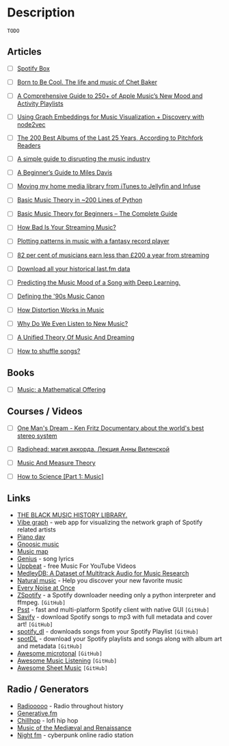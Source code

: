 # Description

`TODO`


## Articles

- [ ] [Spotify Box](https://evanhailey.com/2021/09/20/spot-box/)
- [ ] [Born to Be Cool. The life and music of Chet Baker](https://www.thesmartset.com/born-to-be-cool/)
- [ ] [A Comprehensive Guide to 250+ of Apple Music’s New Mood and Activity Playlists](https://www.macstories.net/stories/a-comprehensive-guide-to-250-of-apple-musics-new-mood-and-activity-playlists/)
- [ ] [Using Graph Embeddings for Music Visualization + Discovery with node2vec](https://cprimozic.net/blog/graph-embeddings-for-music-discovery/)
- [ ] [The 200 Best Albums of the Last 25 Years, According to Pitchfork Readers](https://pitchfork.com/features/lists-and-guides/peoples-list-25th-anniversary/)
- [ ] [A simple guide to disrupting the music industry](https://www.musicxtechxfuture.com/2021/07/27/a-simple-guide-to-disrupting-the-music-industry/)
- [ ] [A Beginner’s Guide to Miles Davis](https://samenright.com/2021/06/06/a-beginners-guide-to-miles-davis/)
- [ ] [Moving my home media library from iTunes to Jellyfin and Infuse](https://www.jeffgeerling.com/blog/2021/moving-my-home-media-library-itunes-jellyfin-and-infuse)
- [ ] [Basic Music Theory in ~200 Lines of Python](https://www.mvanga.com/blog/basic-music-theory-in-200-lines-of-python)
- [ ] [Basic Music Theory for Beginners – The Complete Guide](https://iconcollective.edu/basic-music-theory/)
- [ ] [How Bad Is Your Streaming Music?](https://pudding.cool/2020/12/judge-my-spotify/)
- [ ] [Plotting patterns in music with a fantasy record player](https://www.windytan.com/2020/12/plotting-patterns-in-music-with-fantasy.html)
- [ ] [82 per cent of musicians earn less than £200 a year from streaming](https://www.nme.com/news/music/82-per-cent-of-musicians-earn-less-than-200-a-year-from-streaming-2833510)
- [ ] [Download all your historical last.fm data](https://mathieuhendey.com/2020/10/download-all-your-historical-last.fm-data/)
- [ ] [Predicting the Music Mood of a Song with Deep Learning.](https://towardsdatascience.com/predicting-the-music-mood-of-a-song-with-deep-learning-c3ac2b45229e)
- [ ] [Defining the '90s Music Canon](https://pudding.cool/2020/07/song-decay/)
- [ ] [How Distortion Works in Music](https://benmosheron.gitlab.io/blog/2020/04/26/distortion.html)
- [ ] [Why Do We Even Listen to New Music?](https://pitchfork.com/features/article/listen-to-music/)
- [ ] [A Unified Theory Of Music And Dreaming](https://whatismusic.info/blog/AUnifiedTheoryOfMusicAndDreaming.html)
- [ ] [How to shuffle songs?](https://engineering.atspotify.com/2014/02/28/how-to-shuffle-songs/)


## Books

- [ ] [Music: a Mathematical Offering](https://homepages.abdn.ac.uk/d.j.benson/pages/html/maths-music.html)


## Courses / Videos

- [ ] [One Man's Dream - Ken Fritz Documentary about the world's best stereo system](https://youtu.be/4b2IOOhJmxw)
- [ ] [Radiohead: магия аккорда. Лекция Анны Виленской](https://youtu.be/dxHlcBH4eVc)
- [ ] [Music And Measure Theory](https://youtu.be/cyW5z-M2yzw)
- [ ] [How to Science [Part 1: Music]](https://youtu.be/d3mHfqd0VZY)


## Links

- [THE BLACK MUSIC HISTORY LIBRARY.](https://blackmusiclibrary.com/Library)
- [Vibe graph](https://www.vibe-graph.com/) - web app for visualizing the network graph of Spotify related artists
- [Piano day](https://www.pianoday.org/)
- [Gnoosic music](https://www.gnoosic.com/)
- [Music map](https://www.music-map.com/)
- [Genius](https://genius.com/) - song lyrics
- [Uppbeat](https://uppbeat.io/) - free Music For YouTube Videos
- [MedleyDB: A Dataset of Multitrack Audio for Music Research](https://medleydb.weebly.com/)
- [Natural music](https://www.naturalmusic.co/) - Help you discover your new favorite music
- [Every Noise at Once](https://everynoise.com/)
- [ZSpotify](https://github.com/Footsiefat/zspotify) - a Spotify downloader needing only a python interpreter and ffmpeg. `[GitHub]`
- [Psst](https://github.com/jpochyla/psst) - fast and multi-platform Spotify client with native GUI  `[GitHub]`
- [Savify](https://github.com/LaurenceRawlings/savify) - download Spotify songs to mp3 with full metadata and cover art! `[GitHub]`
- [spotify_dl](https://github.com/SathyaBhat/spotify-dl) - downloads songs from your Spotify Playlist `[GitHub]`
- [spotDL](https://github.com/spotDL/spotify-downloader) - download your Spotify playlists and songs along with album art and metadata `[GitHub]`
- [Awesome microtonal](https://github.com/suhr/awesome-microtonal) `[GitHub]`
- [Awesome Music Listening](https://github.com/ybayle/awesome-music-listening) `[GitHub]`
- [Awesome Sheet Music](https://github.com/ad-si/awesome-sheet-music) `[GitHub]`


## Radio / Generators

- [Radiooooo](https://radiooooo.com/) - Radio throughout history
- [Generative.fm](https://generative.fm/)
- [Chillhop](https://chillhop.com/) -  lofi hip hop
- [Music of the Mediæval and Renaissance](https://www.ancientfm.com/)
- [Night fm](https://night.fm/) - cyberpunk online radio station
